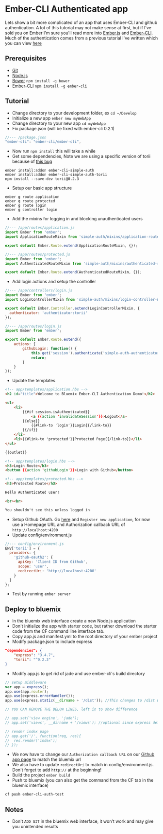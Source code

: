 # Ember-CLI Authenticated app

Lets show a bit more complicated of an app that uses Ember-CLI and github authentication. A lot of this tutorial may not make sense at first, but if I've sold you on Ember I'm sure you'll read more into [Ember.js](http://emberjs.com/) and [Ember-CLI](http://www.ember-cli.com/). Much of the authentication comes from a previous tutorial I've written which you can view [here](http://www.asciifarm.com/EmberAuthTutorial/)

## Prerequisites
- [Git](http://git-scm.com/downloads)
- [Node.js](https://nodejs.org/)
- [Bower](http://bower.io/) `npm install -g bower`
- [Ember-CLI](http://www.ember-cli.com/) `npm install -g ember-cli`

## Tutorial
- Change directory to your development folder, ex `cd ~/Develop`
- Initialize a new app `ember new myWebApp`
- Change directory to your new app `cd myWebApp`
- Fix package.json (will be fixed with ember-cli 0.2.1)
```javascript
//--- /package.json
"ember-cli": "ember-cli/ember-cli",
```
- Now run `npm install` this will take a while
- Get some dependencies, Note we are using a specific version of torii because of [this bug](https://github.com/Vestorly/torii/issues/156)
```
ember install:addon ember-cli-simple-auth
ember install:addon ember-cli-simple-auth-torii
npm install --save-dev torii@0.2.3
```
- Setup our basic app structure
```
ember g route application
ember g route protected
ember g route login
ember g controller login
```
- Add the mixins for logging in and blocking unauthenticated users
```javascript
//--- /app/routes/application.js
import Ember from 'ember';
import ApplicationRouteMixin from 'simple-auth/mixins/application-route-mixin';

export default Ember.Route.extend(ApplicationRouteMixin, {});
```
```javascript
//--- /app/routes/protected.js
import Ember from 'ember';
import AuthenticatedRouteMixin from 'simple-auth/mixins/authenticated-route-mixin';

export default Ember.Route.extend(AuthenticatedRouteMixin, {});
```
- Add login actions and setup the controller
```javascript
//--- /app/controllers/login.js
import Ember from 'ember';
import LoginControllerMixin from 'simple-auth/mixins/login-controller-mixin';

export default Ember.Controller.extend(LoginControllerMixin, {
  authenticator: 'authenticator:torii'
});
```
```javascript
//--- /app/routes/login.js
import Ember from 'ember';

export default Ember.Route.extend({
	actions: {
		githubLogin: function() {
			this.get('session').authenticate('simple-auth-authenticator:torii', 'github-oauth2');
			return;
		}
	}
});
```
- Update the templates
```html
<!-- app/templates/application.hbs -->
<h2 id="title">Welcome to Bluemix Ember-CLI Authentication Demo!</h2>

<ul>
	<li>
		{{#if session.isAuthenticated}}
			<a {{action 'invalidateSession'}}>Logout</a>
		{{else}}
			{{#link-to 'login'}}Login{{/link-to}}
		{{/if}}
	</li>
	<li>{{#link-to 'protected'}}Protected Page{{/link-to}}</li>
</ul>

{{outlet}}
```
```html
<!-- app/templates/login.hbs -->
<h3>Login Route</h3>
<button {{action 'githubLogin'}}>Login with Github</button>
```
```html
<!-- app/templates/protected.hbs -->
<h3>Protected Route</h3>

Hello Authenticated user!

<br><br>

You shouldn't see this unless logged in
```
- Setup Github OAuth. Go [here](https://github.com/settings/applications) and `Register new application`, for now use a Homepage URL and Authorization callback URL of `http://localhost:4200`
- Update config/environment.js
```js
//--- config/environment.js
ENV['torii'] = {
  providers: {
    'github-oauth2': {
      apiKey: 'Client ID from Github',
      scope: 'user',
      redirectUri: 'http://localhost:4200'
    }
  }
};
```
- Test by running `ember server`

## Deploy to bluemix
- In the bluemix web interface create a new Node.js application
- Don't initialize the app with starter code, but rather download the starter code from the CF command line interface tab.
- Copy app.js and manifest.yml to the root directory of your ember project
- Modify package.json to include express
```json
"dependencies": {
    "express": "3.4.7",
    "torii": "^0.2.3"
}
```
- Modify app.js to get rid of jade and use ember-cli's build directory
```javascript
// setup middleware
var app = express();
app.use(app.router);
app.use(express.errorHandler());
app.use(express.static(__dirname + '/dist')); //This changes to /dist where ember-cli builds to

// YOU CAN REMOVE THE BELOW LINES, left in to show difference

// app.set('view engine', 'jade');
// app.set('views', __dirname + '/views'); //optional since express defaults to CWD/views

// render index page
// app.get('/', function(req, res){
// 	res.render('index');
// });
```
- We now have to change our `Authorization callback URL` on our [Github app page](https://github.com/settings/applications/) to match the bluemix url
- We also have to update `redirectUri` to match in config/environment.js. Don't forget to add `http://` at the beginning!
- Build the project `ember build`
- Push to bluemix (you can also get the command from the CF tab in the bluemix interface)
```bash
cf push ember-cli-auth-test
```

## Notes
- Don't `ADD GIT` in the bluemix web interface, it won't work and may give you unintended results
